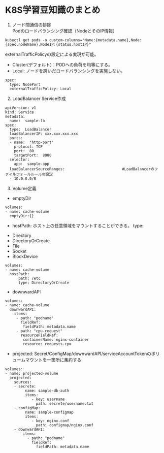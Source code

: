 # K8S学習豆知識のまとめ
1. ノード間通信の排除  
Podのロードバランシング確認（NodeとそのIP情報）
```
kubectl get pods -o custom-columns="Name:{metadata.name},Node:{spec.nodeName},NodeIP:{status.hostIP}"
```  
externalTrafficPolicyの設定による実現が可能。 
+ Cluster(デフォルト)：PODへの負荷を均等にする。
+ Local: ノードを跨いだロードバランシングを実施しない。
```
spec: 
  type: NodePort
  externalTrafficPolicy: Local
```

2. LoadBalancer Service作成
```
apiVersion: v1
kind: Service
metadata:
  name:  sample-lb
spec:
  type:  LoadBalancer
  loadBalancerIP: xxx.xxx.xxx.xxx
  ports:
  - name:  "http-port"
    protocol: TCP
    port:  80
    targetPort:  8080
  selector:
    app:  sample-app
  loadBalancerSourceRanges:                          #LoadBalancerのファイルウォールルールの設定
  - 10.0.0.0/8
```

3. Volume定義
+ emptyDir 
```
volumes:
- name: cache-volume
  emptyDir:{}
```

+ hostPath: ホスト上の任意領域をマウントすることができる。 
type: 
- Directory 
- DirectoryOrCreate
- File
- Socket
- BlockDevice
```
volumes:
- name: cache-volume
  hostPath:
      path: /etc
      type: DirectoryOrCreate  
```
+ downwardAPI 
```
volumes:
- name: cache-volume
  downwardAPI:
    items:
     - path: "podname"
       fieldRef:
        fieldPath: metadata.name
     - path: "cpu-request"
       resourceFieldRef:
        containerName: nginx-container
        resource: requests.cpu
```
+ projected: Secret/ConfigMap/downwardAPI/serviceAccountTokenのボリュームマウントを一箇所に集約する
```
volumes:
- name: projected-volume
  projected:
    sources:
    - secrete:
         name: sample-db-auth
         items:
            - key: username
              path: secrete/username.txt
    - configMap:
         name: sample-configmap
         items:
            - key: nginx.conf
              path: configmap/nginx.conf     
    - downwardAPI:
        items:
          - path: "podname"
            fieldRef:
              fieldPath: metadata.name
```
